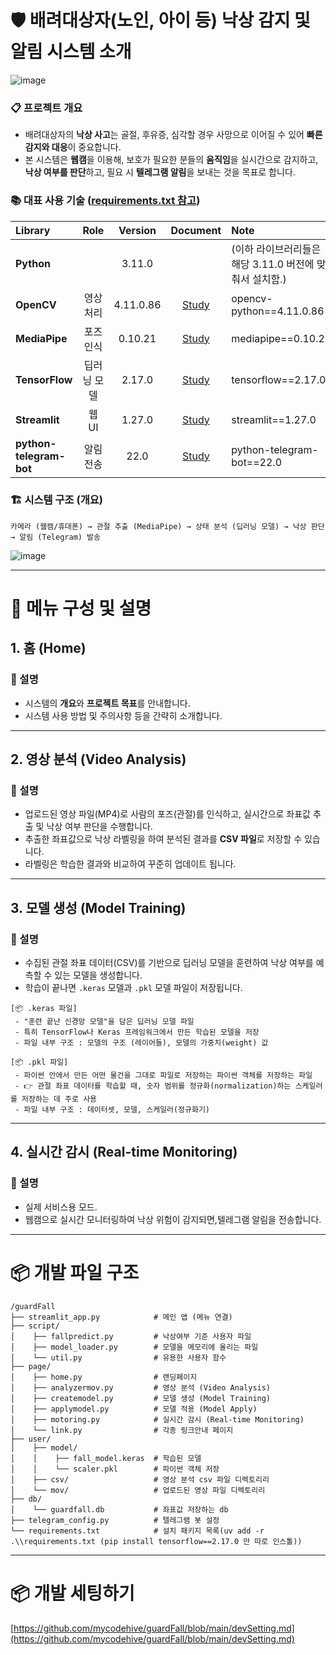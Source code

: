 # 🛡️ 배려대상자(노인, 아이 등) 낙상 감지 및 알림 시스템 소개

![image](https://github.com/user-attachments/assets/a21be991-f272-46e6-bbd5-7aa691472083)

### 📋 프로젝트 개요
- 배려대상자의 **낙상 사고**는 골절, 후유증, 심각할 경우 사망으로 이어질 수 있어 **빠른 감지와 대응**이 중요합니다.
- 본 시스템은 **웹캠**을 이용해, 보호가 필요한 분들의 **움직임**을 실시간으로 감지하고,**낙상 여부를 판단**하고, 필요 시 **텔레그램 알림**을 보내는 것을 목표로 합니다.

### 📚 대표 사용 기술 ([requirements.txt 참고](https://github.com/mycodehive/guardFall/blob/main/requirements.txt))
|Library|Role|Version|Document|Note|
|:------|:------:|:------:|:------:|:------|
|**Python**||3.11.0||(이하 라이브러리들은 해당 3.11.0 버전에 맞춰서 설치함.)|
|**OpenCV**|영상 처리|4.11.0.86|[Study](https://docs.opencv.org/4.x/d6/d00/tutorial_py_root.html)|opencv-python==4.11.0.86|
|**MediaPipe**|포즈 인식|0.10.21|[Study](https://github.com/mycodehive/guardFall/blob/main/script/README.md)|mediapipe==0.10.21|
|**TensorFlow**|딥러닝 모델|2.17.0|[Study](https://colab.research.google.com/github/tensorflow/docs-l10n/blob/master/site/ko/tutorials/quickstart/beginner.ipynb?hl=ko)|tensorflow==2.17.0|
|**Streamlit**|웹 UI|1.27.0|[Study](https://docs.streamlit.io/develop/quick-reference/cheat-sheet)|streamlit==1.27.0|
|**python-telegram-bot**|알림 전송|22.0|[Study](https://youtu.be/S_MN3WGQDN4?si=WWDQLTfcCUCda_FN&t=186)|python-telegram-bot==22.0|

### 🏗️ 시스템 구조 (개요)
```plaintext
카메라 (웹캠/휴대폰) → 관절 추출 (MediaPipe) → 상태 분석 (딥러닝 모델) → 낙상 판단 → 알림 (Telegram) 발송
```
![image](https://github.com/user-attachments/assets/546b47df-e08d-4a8f-9768-a3a6ec9fbc1d)   

---

# 📖 메뉴 구성 및 설명

## 1. 홈 (Home)

### 📝 설명
- 시스템의 **개요**와 **프로젝트 목표**를 안내합니다.
- 시스템 사용 방법 및 주의사항 등을 간략히 소개합니다.
---

## 2. 영상 분석 (Video Analysis)

### 📝 설명
- 업로드된 영상 파일(MP4)로 사람의 포즈(관절)를 인식하고, 실시간으로 좌표값 추출 및 낙상 여부 판단을 수행합니다.
- 추출한 좌표값으로 낙상 라벨링을 하여 분석된 결과를 **CSV 파일**로 저장할 수 있습니다.
- 라벨링은 학습한 결과와 비교하여 꾸준히 업데이트 됩니다.
---

## 3. 모델 생성 (Model Training)

### 📝 설명
- 수집된 관절 좌표 데이터(CSV)를 기반으로 딥러닝 모델을 훈련하여 낙상 여부를 예측할 수 있는 모델을 생성합니다.
- 학습이 끝나면 `.keras` 모델과 `.pkl` 모델 파일이 저장됩니다.
```plaintext
[📦 .keras 파일]
 - "훈련 끝난 신경망 모델"을 담은 딥러닝 모델 파일
 - 특히 TensorFlow나 Keras 프레임워크에서 만든 학습된 모델을 저장
 - 파일 내부 구조 : 모델의 구조 (레이어들), 모델의 가중치(weight) 값
         
[📦 .pkl 파일]
 - 파이썬 안에서 만든 어떤 물건을 그대로 파일로 저장하는 파이썬 객체를 저장하는 파일
 - 👉 관절 좌표 데이터를 학습할 때, 숫자 범위를 정규화(normalization)하는 스케일러를 저장하는 데 주로 사용
 - 파일 내부 구조 : 데이터셋, 모델, 스케일러(정규화기) 
```
---

## 4. 실시간 감시 (Real-time Monitoring)

### 📝 설명
- 실제 서비스용 모드.
- 웹캠으로 실시간 모니터링하여 낙상 위험이 감지되면,텔레그램 알림을 전송합니다.
---

# 📦 개발 파일 구조

```plaintext
/guardFall
├── streamlit_app.py            # 메인 앱 (메뉴 연결)
├── script/
│    ├── fallpredict.py         # 낙상여부 기준 사용자 파일
│    ├── model_loader.py        # 모델을 메모리에 올리는 파일
│    └── util.py                # 유용한 사용자 함수
├── page/
│    ├── home.py                # 랜딩페이지
│    ├── analyzermov.py         # 영상 분석 (Video Analysis)
│    ├── createmodel.py         # 모델 생성 (Model Training)
│    ├── applymodel.py          # 모델 적용 (Model Apply)
│    ├── motoring.py            # 실시간 감시 (Real-time Monitoring)
│    └── link.py                # 각종 링크안내 페이지
├── user/
│    ├── model/
│    │    ├── fall_model.keras  # 학습된 모델
│    │    └── scaler.pkl        # 파이썬 객체 저장
│    ├── csv/                   # 영상 분석 csv 파일 디렉토리리
│    └── mov/                   # 업로드된 영상 파일 디렉토리리
├── db/
│    └── guardfall.db           # 좌표값 저장하는 db
├── telegram_config.py          # 텔레그램 봇 설정
└── requirements.txt            # 설치 패키지 목록(uv add -r .\\requirements.txt (pip install tensorflow==2.17.0 만 따로 인스톨))
```
---

# 📦 개발 세팅하기
[https://github.com/mycodehive/guardFall/blob/main/devSetting.md](https://github.com/mycodehive/guardFall/blob/main/devSetting.md)
